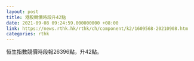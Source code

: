 ```yaml
---
layout: post
title: 港股競價時段升42點
date: 2021-09-08 09:24:59.000000000 +08:00
link: https://news.rthk.hk/rthk/ch/component/k2/1609568-20210908.htm
categories: rthk
---
```


恒生指數競價時段報26396點，升42點。
